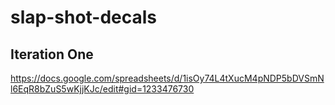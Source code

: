 # slap-shot-decals

## Iteration One 
https://docs.google.com/spreadsheets/d/1isOy74L4tXucM4pNDP5bDVSmNl6EqR8bZuS5wKjjKJc/edit#gid=1233476730
